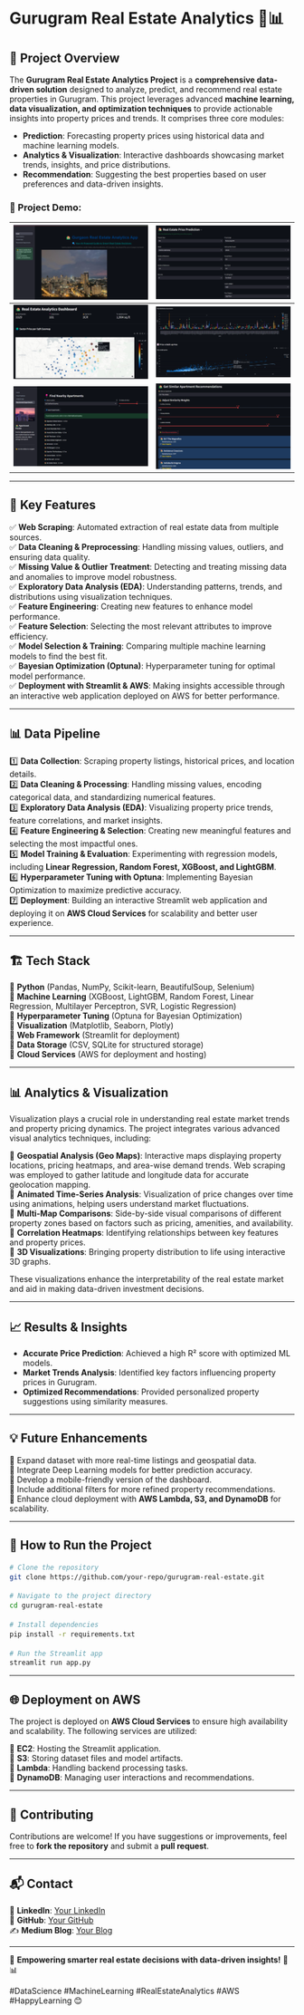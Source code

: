 # Gurugram Real Estate Analytics 🏡📊  

## 📌 Project Overview  
The **Gurugram Real Estate Analytics Project** is a **comprehensive data-driven solution** designed to analyze, predict, and recommend real estate properties in Gurugram. This project leverages advanced **machine learning, data visualization, and optimization techniques** to provide actionable insights into property prices and trends. It comprises three core modules:  

- **Prediction**: Forecasting property prices using historical data and machine learning models.  
- **Analytics & Visualization**: Interactive dashboards showcasing market trends, insights, and price distributions.  
- **Recommendation**: Suggesting the best properties based on user preferences and data-driven insights.  

### 📸 Project Demo: 

| ![Screenshot 1](assets/photo1.png) | ![Screenshot 2](assets/photo2.png) |  
|---------------------------------|---------------------------------|  
| ![Screenshot 3](assets/photo3.png) | ![Screenshot 4](assets/photo4.png) |  
| ![Screenshot 5](assets/photo5.png) | ![Screenshot 6](assets/photo6.png) |  

---  

## 🚀 Key Features  
✅ **Web Scraping**: Automated extraction of real estate data from multiple sources.  
✅ **Data Cleaning & Preprocessing**: Handling missing values, outliers, and ensuring data quality.  
✅ **Missing Value & Outlier Treatment**: Detecting and treating missing data and anomalies to improve model robustness.  
✅ **Exploratory Data Analysis (EDA)**: Understanding patterns, trends, and distributions using visualization techniques.  
✅ **Feature Engineering**: Creating new features to enhance model performance.  
✅ **Feature Selection**: Selecting the most relevant attributes to improve efficiency.  
✅ **Model Selection & Training**: Comparing multiple machine learning models to find the best fit.  
✅ **Bayesian Optimization (Optuna)**: Hyperparameter tuning for optimal model performance.  
✅ **Deployment with Streamlit & AWS**: Making insights accessible through an interactive web application deployed on AWS for better performance.  

---  

## 📊 Data Pipeline  
1️⃣ **Data Collection**: Scraping property listings, historical prices, and location details.  
2️⃣ **Data Cleaning & Processing**: Handling missing values, encoding categorical data, and standardizing numerical features.  
3️⃣ **Exploratory Data Analysis (EDA)**: Visualizing property price trends, feature correlations, and market insights.  
4️⃣ **Feature Engineering & Selection**: Creating new meaningful features and selecting the most impactful ones.  
5️⃣ **Model Training & Evaluation**: Experimenting with regression models, including **Linear Regression, Random Forest, XGBoost, and LightGBM**.  
6️⃣ **Hyperparameter Tuning with Optuna**: Implementing Bayesian Optimization to maximize predictive accuracy.  
7️⃣ **Deployment**: Building an interactive Streamlit web application and deploying it on **AWS Cloud Services** for scalability and better user experience.  

---  

## 🏗 Tech Stack  
🔹 **Python** (Pandas, NumPy, Scikit-learn, BeautifulSoup, Selenium)  
🔹 **Machine Learning** (XGBoost, LightGBM, Random Forest, Linear Regression, Multilayer Perceptron, SVR, Logistic Regression)  
🔹 **Hyperparameter Tuning** (Optuna for Bayesian Optimization)  
🔹 **Visualization** (Matplotlib, Seaborn, Plotly)  
🔹 **Web Framework** (Streamlit for deployment)  
🔹 **Data Storage** (CSV, SQLite for structured storage)  
🔹 **Cloud Services** (AWS for deployment and hosting)  

---  

## 📊 Analytics & Visualization  
Visualization plays a crucial role in understanding real estate market trends and property pricing dynamics. The project integrates various advanced visual analytics techniques, including:  

🔹 **Geospatial Analysis (Geo Maps)**: Interactive maps displaying property locations, pricing heatmaps, and area-wise demand trends. Web scraping was employed to gather latitude and longitude data for accurate geolocation mapping.  
🔹 **Animated Time-Series Analysis**: Visualization of price changes over time using animations, helping users understand market fluctuations.  
🔹 **Multi-Map Comparisons**: Side-by-side visual comparisons of different property zones based on factors such as pricing, amenities, and availability.  
🔹 **Correlation Heatmaps**: Identifying relationships between key features and property prices.  
🔹 **3D Visualizations**: Bringing property distribution to life using interactive 3D graphs.  

These visualizations enhance the interpretability of the real estate market and aid in making data-driven investment decisions.  

---  

## 📈 Results & Insights  
- **Accurate Price Prediction**: Achieved a high R² score with optimized ML models.  
- **Market Trends Analysis**: Identified key factors influencing property prices in Gurugram.  
- **Optimized Recommendations**: Provided personalized property suggestions using similarity measures.  

---  

## 💡 Future Enhancements  
🔹 Expand dataset with more real-time listings and geospatial data.  
🔹 Integrate Deep Learning models for better prediction accuracy.  
🔹 Develop a mobile-friendly version of the dashboard.  
🔹 Include additional filters for more refined property recommendations.  
🔹 Enhance cloud deployment with **AWS Lambda, S3, and DynamoDB** for scalability.  

---  

## 📌 How to Run the Project  
```bash  
# Clone the repository  
git clone https://github.com/your-repo/gurugram-real-estate.git  

# Navigate to the project directory  
cd gurugram-real-estate  

# Install dependencies  
pip install -r requirements.txt  

# Run the Streamlit app  
streamlit run app.py  
```  

---  

## 🌐 Deployment on AWS  
The project is deployed on **AWS Cloud Services** to ensure high availability and scalability. The following services are utilized:  

🔹 **EC2**: Hosting the Streamlit application.  
🔹 **S3**: Storing dataset files and model artifacts.  
🔹 **Lambda**: Handling backend processing tasks.  
🔹 **DynamoDB**: Managing user interactions and recommendations.  

---  

## 🤝 Contributing  
Contributions are welcome! If you have suggestions or improvements, feel free to **fork the repository** and submit a **pull request**.  

---  

## 📬 Contact  
💼 **LinkedIn**: [Your LinkedIn](https://linkedin.com/in/your-profile)  
📂 **GitHub**: [Your GitHub](https://github.com/your-profile)  
✍ **Medium Blog**: [Your Blog](https://medium.com/@your-profile)  

---  

🚀 **Empowering smarter real estate decisions with data-driven insights!** 🏡📊  

#DataScience #MachineLearning #RealEstateAnalytics #AWS #HappyLearning 😊
